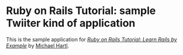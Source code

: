 # Ruby on Rails Tutorial: sample Twiiter kind of application

This is the sample application for
[*Ruby on Rails Tutorial: Learn Rails by Example*](http://railstutorial.org/)
by [Michael Hartl](http://michaelhartl.com/).


